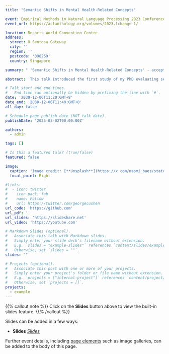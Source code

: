 ```yaml
---
title: "Semantic Shifts in Mental Health-Related Concepts"

event: Empirical Methods in Natural Language Processing 2023 Conference (Singapore)
event_url: https://aclanthology.org/volumes/2023.lchange-1/

location: Resorts World Convention Centre
address:
  street: 8 Sentosa Gateway 
  city: ''
  region: ''
  postcode: '098269'
  country: Singapore

summary: " 'Semantic Shifts in Mental Health-Related Concepts' - accepted in The 4th International Workshop on Computational Approaches to Historical Language Change 2023 (LChange'23), collocated with the EMNLP-2023 conference"

abstract: 'This talk introduced the first study of my PhD evaluating semantic shifts in mental health-related concepts in two diachronic corpora spanning 1970-2016, one academic and one general. It evaluated whether their meanings have broadened to encompass less severe phenomena and whether they have become more pathology related. It applies a recently proposed methodology (Baes et al., 2023) to examine whether words collocating with a sample of mental health concepts have become less emotionally intense and develops a new way to examine whether the concepts increasingly co-occur with pathology-related terms. In support of the first hypothesis, mental health-related concepts became associated with less emotionally intense language in the psychology corpus (addiction, anger, stress, worry) and in the general corpus (addiction, grief, stress, worry). In support of the second hypothesis, mental health-related concepts came to be more associated with pathology-related language in psychology (addiction, grief, stress, worry) and in the general corpus (grief, stress). Findings demonstrate that some mental health concepts have become normalized and/or pathologized, a conclusion with important social and cultural implications.'

# Talk start and end times.
#   End time can optionally be hidden by prefixing the line with `#`.
date: '2030-12-06T11:20:GMT+8'
date_end: '2030-12-06T11:40:GMT+8'
all_day: false

# Schedule page publish date (NOT talk date).
publishDate: '2025-03-02T00:00:00Z'

authors:
  - admin

tags: []

# Is this a featured talk? (true/false)
featured: false

image:
  caption: 'Image credit: [**Unsplash**](https://x.com/naomi_baes/status/1734132267789013395/photo/2)'
  focal_point: Right

#links:
#  - icon: twitter
#    icon_pack: fab
#    name: Follow
#    url: https://twitter.com/georgecushen
url_code: 'https://github.com'
url_pdf: ''
url_slides: 'https://slideshare.net'
url_video: 'https://youtube.com'

# Markdown Slides (optional).
#   Associate this talk with Markdown slides.
#   Simply enter your slide deck's filename without extension.
#   E.g. `slides = "example-slides"` references `content/slides/example-slides.md`.
#   Otherwise, set `slides = ""`.
slides: ""

# Projects (optional).
#   Associate this post with one or more of your projects.
#   Simply enter your project's folder or file name without extension.
#   E.g. `projects = ["internal-project"]` references `content/project/deep-learning/index.md`.
#   Otherwise, set `projects = []`.
projects:
  - example
---
```


{{% callout note %}}
Click on the **Slides** button above to view the built-in slides feature.
{{% /callout %}}

Slides can be added in a few ways:

- **Slides** [_Slides_](https://www.slideshare.net/slideshow/semantic-shifts-in-mental-healthrelated-concepts/264396458)

Further event details, including [page elements](https://docs.hugoblox.com/reference/markdown/) such as image galleries, can be added to the body of this page.
